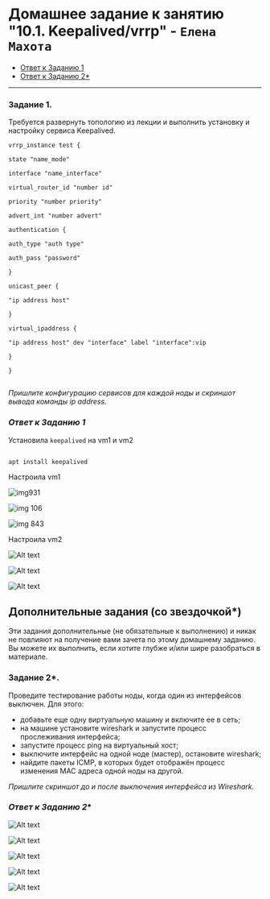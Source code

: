# Домашнее задание к занятию "10.1. Keepalived/vrrp" - `Елена Махота`

- [Ответ к Заданию 1](#1)
- [Ответ к Заданию 2*](#2)

---

### Задание 1. 

Требуется развернуть топологию из лекции и выполнить установку и настройку сервиса Keepalived. 

```
vrrp_instance test {

state "name_mode"

interface "name_interface"

virtual_router_id "number id"

priority "number priority"

advert_int "number advert"

authentication {

auth_type "auth type"

auth_pass "password"

}

unicast_peer {

"ip address host"

}

virtual_ipaddress {

"ip address host" dev "interface" label "interface":vip

}

}


```

*Пришлите  конфигурацию сервисов для каждой ноды и скриншот вывода команды  ip address.*

### *<a name="1"> Ответ к Заданию 1</a>*

Установила `keepalived` на vm1 и vm2

```bash

apt install keepalived

```
Настроила vm1

![img931](img/img2022-12-26%20000931.png)

![img 106](img/img2022-12-26%20001106.png)

![img 843](img/img2022-12-26%20000843.png)

Настроила vm2

![Alt text](img/img2022-12-26%20002234.png)

![Alt text](img/img2022-12-26%20002317.png)

![Alt text](img/img2022-12-26%20002202.png)


## Дополнительные задания (со звездочкой*)

Эти задания дополнительные (не обязательные к выполнению) и никак не повлияют на получение вами зачета по этому домашнему заданию. Вы можете их выполнить, если хотите глубже и/или шире разобраться в материале.
 
### Задание 2*.

Проведите тестирование работы ноды, когда один из интерфейсов выключен. Для этого:
- добавьте еще одну виртуальную машину и включите ее в сеть;
- на машине установите wireshark и запустите процесс прослеживания интерфейса;
- запустите процесс ping на виртуальный хост;
- выключите интерфейс на одной ноде (мастер), остановите wireshark;
- найдите пакеты ICMP, в которых будет отображён процесс изменения MAC адреса одной ноды на другой. 

 *Пришлите скриншот до и после выключения интерфейса из Wireshark.*
 
 ### *<a name="2"> Ответ к Заданию 2*</a>*

![Alt text](img/img2022-12-26%20004803.png)

![Alt text](img/img2022-12-26%20005359.png)

![Alt text](img/img2022-12-26%20005704.png)

![Alt text](img/img2022-12-26%20005753.png)

![Alt text](img/img2022-12-26%20010052.png)